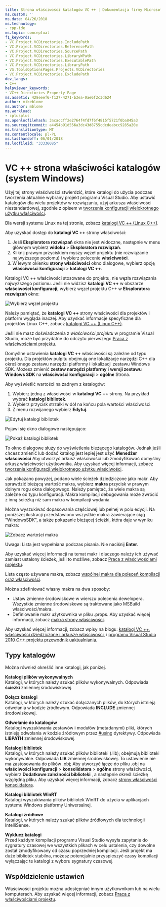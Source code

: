 ```yaml
---
title: Strona właściwości katalogów VC ++ | Dokumentacja firmy Microsoft
ms.custom: ''
ms.date: 04/26/2018
ms.technology:
- cpp-ide
ms.topic: conceptual
f1_keywords:
- VC.Project.VCDirectories.IncludePath
- VC.Project.VCDirectories.ReferencePath
- VC.Project.VCDirectories.SourcePath
- VC.Project.VCDirectories.LibraryWPath
- VC.Project.VCDirectories.ExecutablePath
- VC.Project.VCDirectories.LibraryPath
- VS.ToolsOptionsPages.Projects.VCDirectories
- VC.Project.VCDirectories.ExcludePath
dev_langs:
- C++
helpviewer_keywords:
- VC++ Directories Property Page
ms.assetid: 428eeef6-f127-4271-b3ea-0ae6f2c3d624
author: mikeblome
ms.author: mblome
ms.workload:
- cplusplus
ms.openlocfilehash: 3acaccff2e2764f4fd7f6f4815f5721f0ba845a3
ms.sourcegitcommit: a4454b91d556a3dc43d8755cdcdeabcc9285a20e
ms.translationtype: MT
ms.contentlocale: pl-PL
ms.lasthandoff: 06/01/2018
ms.locfileid: "33336085"
---
```

# <a name="vc-directories-property-page-windows"></a>VC ++ strona właściwości katalogów (system Windows)

Użyj tej strony właściwości stwierdzić, które katalogi do użycia podczas tworzenia aktualnie wybrany projekt programu Visual Studio. Aby ustawić katalogów dla wielu projektów w rozwiązaniu, użyj arkusza właściwości niestandardowej, zgodnie z opisem w [tworzenia konfiguracji wielokrotnego użytku właściwości](working-with-project-properties.md#bkmkPropertySheets).

Dla wersji systemu Linux na tej stronie, zobacz [katalogi VC ++ (Linux C++)](../linux/prop-pages/directories-linux.md).   

Aby uzyskać dostęp do **katalogi VC ++** strony właściwości:

1. Jeśli **Eksploratora rozwiązań** okna nie jest widoczne, następnie w menu głównym wybierz **widoku** > **Eksploratora rozwiązań**.
1. Kliknij prawym przyciskiem myszy węzeł projektu (nie rozwiązanie najwyższego poziomu) i wybierz polecenie **właściwości**.
1. W lewym okienku **strony właściwości** okno dialogowe, wybierz opcję **właściwości konfiguracji** > **katalogi VC ++**.  

Katalogi VC ++ właściwości stosowane do projektu, nie węzła rozwiązania najwyższego poziomu. Jeśli nie widzisz **katalogi VC ++** w obszarze **właściwości konfiguracji**, wybierz węzeł projektu C++ w **Eksploratora rozwiązań** okno: 

![Wybierz węzeł projektu](media/vcppdir.png "wybierz węzeł projektu, aby wyświetlić właściwości katalogów VC ++")

Należy pamiętać, że **katalogi VC ++** strony właściwości dla projektów i platform wygląda inaczej. Aby uzyskać informacje specyficzne dla projektów Linux C++, zobacz [katalogi VC ++ (Linux C++)](../linux/prop-pages/directories-linux.md). 
 
Jeśli nie masz doświadczenia z *właściwości projektu* w programie Visual Studio, może być przydatne do odczytu pierwszego [Praca z właściwościami projektu](working-with-project-properties.md). 
 
Domyślne ustawienia **katalogi VC ++** właściwości są zależne od typu projektu. Dla projektów pulpitu obejmują one lokalizacje narzędzi C++ dla określonego zestawu narzędzi platformy i lokalizacji zestawu Windows SDK. Możesz zmienić **zestaw narzędzi platformy** i **wersji zestawu Windows SDK** na **właściwości konfiguracji** > **ogólne** Strona. 

Aby wyświetlić wartości na żadnym z katalogów:

1. Wybierz jedną z właściwości w **katalogi VC ++** strony. Na przykład wybrać **katalogi bibliotek**.
1. Wybierz przycisk strzałki w dół na końcu pola wartości właściwości.
1. Z menu rozwijanego wybierz **Edytuj**.

![Edytuj katalogi bibliotek](media/vcppdir_libdir_edit.png "okna dialogowego, aby edytować ścieżki biblioteki")

Pojawi się okno dialogowe następująco: 

![Pokaż katalogi bibliotek](media/vcppdir_libdir.png "okna dialogowego, aby dodać lub usunąć ścieżki biblioteki")

To okno dialogowe służy do wyświetlenia bieżącego katalogów. Jednak jeśli chcesz zmienić lub dodać katalog jest lepiej jest użyć **Menedżer właściwości** Aby utworzyć arkusz właściwości lub zmodyfikować domyślny arkusz właściwości użytkownika. Aby uzyskać więcej informacji, zobacz [tworzenia konfiguracji wielokrotnego użytku właściwości](working-with-project-properties.md#bkmkPropertySheets).

Jak pokazano powyżej, podano wiele ścieżek dziedziczone jako makr.  Aby sprawdzić bieżącą wartość makra, wybierz **makra** przycisk w prawym dolnym rogu okna dialogowego. Należy pamiętać, że wiele makra są zależne od typu konfiguracji. Makra kompilacji debugowania może zwrócić z inną ścieżką niż sam makra w kompilacji wydania. 

Można wyszukiwać dopasowania częściowej lub pełnej w polu edycji. Na poniższej ilustracji przedstawiono wszystkie makra zawierające ciąg "WindowsSDK", a także pokazanie bieżącej ścieżki, która daje w wyniku makra:

![Zobacz wartości makra](media/vcppdir_libdir_macros.png "okna dialogowego, aby edytować makra")

Uwaga: Lista jest wypełniana podczas pisania. Nie naciśnij **Enter**.

Aby uzyskać więcej informacji na temat makr i dlaczego należy ich używać zamiast ustalony ścieżek, jeśli to możliwe, zobacz [Praca z właściwościami projektu](../ide/working-with-project-properties.md#bkmkPropertiesVersusMacros). 

Lista często używane makra, zobacz [wspólnej makra dla poleceń kompilacji oraz właściwości](https://docs.microsoft.com/en-us/cpp/ide/common-macros-for-build-commands-and-properties).

Można zdefiniować własny makra na dwa sposoby:
-   Ustaw zmienne środowiskowe w wierszu polecenia dewelopera. Wszystkie zmienne środowiskowe są traktowane jako MSBuild właściwości/makra.
-   Definiowanie makr użytkownika w pliku .props. Aby uzyskać więcej informacji, zobacz [makra strony właściwości](working-with-project-properties.md#bkmkPropertiesVersusMacros). 

Aby uzyskać więcej informacji, zobacz wpisy na blogu: [katalogi VC ++](http://blogs.msdn.com/b/vsproject/archive/2009/07/07/vc-directories.aspx), [właściwości dziedziczone i arkusze właściwości](http://blogs.msdn.com/b/vsproject/archive/2009/06/23/inherited-properties-and-property-sheets.aspx), i [programu Visual Studio 2010 C++ projektu przewodnik uaktualniania](http://blogs.msdn.com/b/vcblog/archive/2010/03/02/visual-studio-2010-c-project-upgrade-guide.aspx).  
  
## <a name="directory-types"></a>Typy katalogów

Można również określić inne katalogi, jak poniżej.  
  
**Katalogi plików wykonywalnych**<br/>
Katalogi, w których należy szukać plików wykonywalnych. Odpowiada **ścieżki** zmiennej środowiskowej.

**Dołącz katalogi**<br/>
Katalogi, w których należy szukać dołączanych plików, do których istnieją odwołania w kodzie źródłowym. Odpowiada **INCLUDE** zmiennej środowiskowej.

**Odwołanie do katalogów**<br/>
 Katalogi wyszukiwania zestawów i modułów (metadanymi) pliki, których istnieją odwołania w kodzie źródłowym przez [#using](../preprocessor/hash-using-directive-cpp.md) dyrektywy. Odpowiada **LIBPATH** zmiennej środowiskowej.

**Katalogi bibliotek**<br/>
Katalogi, w których należy szukać plików biblioteki (.lib); obejmują biblioteki wykonywalne. Odpowiada **LIB** zmiennej środowiskowej. To ustawienie nie ma zastosowania do plików .obj; Aby utworzyć łącze do pliku .obj na **właściwości konfiguracji** > **konsolidatora** > **ogólne** strony właściwości, wybierz  **Dodatkowe zależności biblioteki** , a następnie określ ścieżkę względną pliku. Aby uzyskać więcej informacji, zobacz [strony właściwości konsolidatora](../ide/linker-property-pages.md).

**Katalogi bibliotek WinRT**<br/>
Katalogi wyszukiwania plików bibliotek WinRT do użycia w aplikacjach systemu Windows platformy Uniwersalnej. 

**Katalogi źródłowe**<br/>
Katalogi, w których należy szukać plików źródłowych dla technologii IntelliSense.

**Wyklucz katalogi**<br/>
Przed każdym kompilacji programu Visual Studio wysyła zapytanie do sygnatury czasowej we wszystkich plikach w celu ustalenia, czy dowolne został zmodyfikowany od czasu poprzedniej kompilacji. Jeśli projekt ma duże bibliotek stabilna, możesz potencjalnie przyspieszyć czasy kompilacji wyłączając te katalogi z wyboru sygnatury czasowej.

## <a name="sharing-the-settings"></a>Współdzielenie ustawień

Właściwości projektu można udostępniać innym użytkownikom lub na wielu komputerach. Aby uzyskać więcej informacji, zobacz [Praca z właściwościami projektu](../ide/working-with-project-properties.md).
